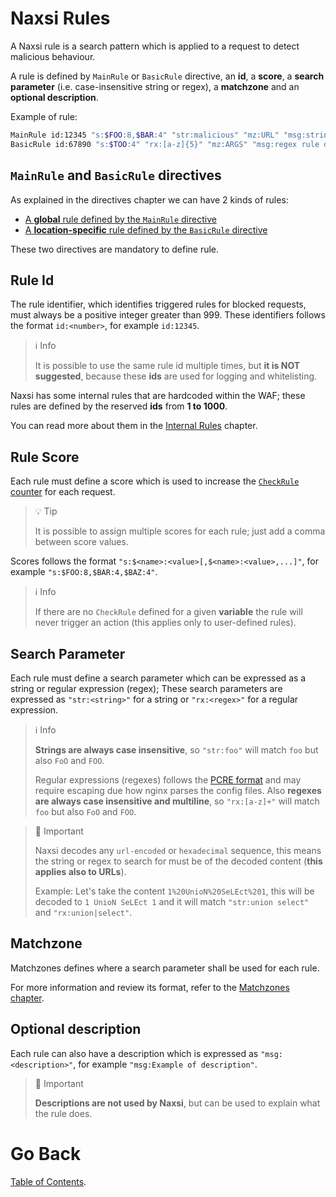 # **Naxsi Rules**

A Naxsi rule is a search pattern which is applied to a request to detect malicious behaviour.

A rule is defined by `MainRule` or `BasicRule` directive, an **id**, a **score**, a **search parameter** (i.e. case-insensitive string or regex), a **matchzone** and an **optional description**.

Example of rule:

```bash
MainRule id:12345 "s:$FOO:8,$BAR:4" "str:malicious" "mz:URL" "msg:string rule description";
BasicRule id:67890 "s:$TOO:4" "rx:[a-z]{5}" "mz:ARGS" "msg:regex rule description";
```

## **`MainRule` and `BasicRule` directives**

As explained in the directives chapter we can have 2 kinds of rules:

- [A **global** rule defined by the `MainRule` directive](directives.md#mainrule)
- [A **location-specific** rule defined by the `BasicRule` directive](directives.md#basicrule)

These two directives are mandatory to define rule.

## **Rule Id**

The rule identifier, which identifies triggered rules for blocked requests, must always be a positive integer greater than 999. These identifiers follows the format `id:<number>`, for example `id:12345`.

> ℹ️ Info
>
> It is possible to use the same rule id multiple times, but **it is NOT suggested**, because these **ids** are used for logging and whitelisting.

Naxsi has some internal rules that are hardcoded within the WAF; these rules are defined by the reserved **ids** from **1 to 1000**.

You can read more about them in the [Internal Rules](internal_rules.md) chapter.

## **Rule Score**

Each rule must define a score which is used to increase the [`CheckRule` counter](directives.md#checkrule) for each request.

> 💡 Tip
>
> It is possible to assign multiple scores for each rule; just add a comma between score values.

Scores follows the format `"s:$<name>:<value>[,$<name>:<value>,...]"`, for example `"s:$FOO:8,$BAR:4,$BAZ:4"`.

> ℹ️ Info
>
> If there are no `CheckRule` defined for a given **variable** the rule will never trigger an action (this applies only to user-defined rules).

## **Search Parameter**

Each rule must define a search parameter which can be expressed as a string or regular expression (regex); These search parameters are expressed as `"str:<string>"` for a string or `"rx:<regex>"` for a regular expression.

> ℹ️ Info
>
> **Strings are always case insensitive**, so `"str:foo"` will match `foo` but also `FoO` and `FOO`.
>
> Regular expressions (regexes) follows the [PCRE format](https://www.pcre.org/) and may require escaping due how nginx parses the config files. Also **regexes are always case insensitive and multiline**, so `"rx:[a-z]+"` will match `foo` but also `FoO` and `FOO`.

> 📣 Important
>
> Naxsi decodes any `url-encoded` or `hexadecimal` sequence, this means the string or regex to search for must be of the decoded content (**this applies also to URLs**).
>
> Example: Let's take the content `1%20UnioN%20SeLEct%201`, this will be decoded to `1 UnioN SeLEct 1` and it will match `"str:union select"` and `"rx:union|select"`. 

## **Matchzone**

Matchzones defines where a search parameter shall be used for each rule.

For more information and review its format, refer to the [Matchzones chapter](matchzones.md).

## **Optional description**

Each rule can also have a description which is expressed as `"msg:<description>"`, for example `"msg:Example of description"`.

> 📣 Important
>
> **Descriptions are not used by Naxsi**, but can be used to explain what the rule does.

# Go Back

[Table of Contents](index.md).
